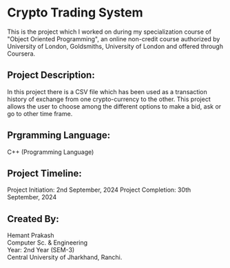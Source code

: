 # Crypto Trading System
This is the project which I worked on during my specialization course of "Object Oriented Programming", an online non-credit course authorized by University of London, Goldsmiths, University
of London and offered through Coursera.

## Project Description:
In this project there is a CSV file which has been used as a transaction history of exchange from one crypto-currency to the other. This project allows the user to choose among the different options to make a bid, ask or go to other time frame.

## Prgramming Language:
C++ (Programming Language)

## Project Timeline:
Project Initiation: 2nd September, 2024
Project Completion: 30th September, 2024

## Created By:
Hemant Prakash
<br>Computer Sc. & Engineering
<br>Year: 2nd Year (SEM-3)
<br>Central University of Jharkhand, Ranchi.
